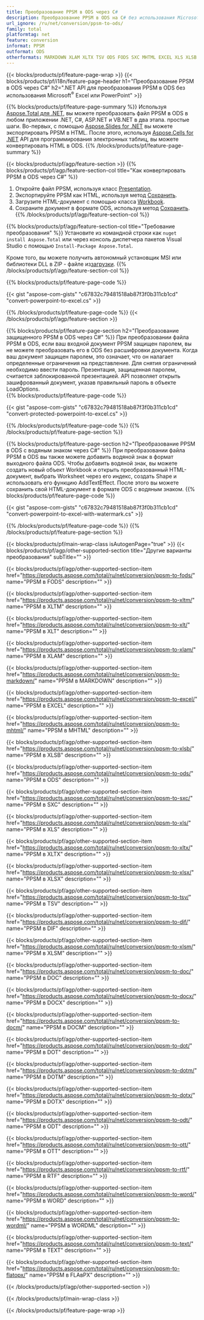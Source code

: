```yaml
---
title: Преобразование PPSM в ODS через C#
description: Преобразование PPSM в ODS на C# без использования Microsoft Excel или Powerpoint
url_ignore: /ru/net/conversion/ppsm-to-ods/
family: total
platformtag: net
feature: conversion
informat: PPSM
outformat: ODS
otherformats: MARKDOWN XLAM XLTX TSV ODS FODS SXC MHTML EXCEL XLS XLSB XLSX XLTM XLSM XLT DIF DOC DOCX DOCM DOT DOTM DOTX ODT OTT RTF WORD WORDML TEXT FLATOPX
---
```

{{< blocks/products/pf/feature-page-wrap >}}
{{< blocks/products/pf/i18n/feature-page-header h1="Преобразование PPSM в ODS через C#" h2=".NET API для преобразования PPSM в ODS без использования Microsoft<sup>&reg;</sup> Excel или PowerPoint" >}}

{{% blocks/products/pf/feature-page-summary %}}
Используя [Aspose.Total для .NET](https://products.aspose.com/total/net/), вы можете преобразовать файл PPSM в ODS в любом приложении .NET, C#, ASP.NET и VB.NET в два этапа. простые шаги. Во-первых, с помощью [Aspose.Slides for .NET](https://products.aspose.com/slides/net/) вы можете экспортировать PPSM в HTML. После этого, используя [Aspose.Cells for .NET](https://products.aspose.com/cells/net/) API для программирования электронных таблиц, вы можете конвертировать HTML в ODS.
{{% /blocks/products/pf/feature-page-summary  %}}

{{< blocks/products/pf/agp/feature-section >}}
{{% blocks/products/pf/agp/feature-section-col title="Как конвертировать PPSM в ODS через C#" %}}
1. Откройте файл PPSM, используя класс [Presentation](https://apireference.aspose.com/slides/net/aspose.slides/presentation).
2. Экспортируйте PPSM как HTML, используя метод [Сохранить](https://apireference.aspose.com/slides/net/aspose.slides.presentation/save/methods/5).
3. Загрузите HTML-документ с помощью класса [Workbook](https://apireference.aspose.com/cells/net/aspose.cells/workbook).
4. Сохраните документ в формате ODS, используя метод [Сохранить](https://apireference.aspose.com/cells/net/aspose.cells.workbook/save/methods/4).
{{% /blocks/products/pf/agp/feature-section-col %}}

{{% blocks/products/pf/agp/feature-section-col title="Требование преобразования" %}}
Установите из командной строки как ```nuget install Aspose.Total``` или через консоль диспетчера пакетов Visual Studio с помощью ```Install-Package Aspose.Total```.

Кроме того, вы можете получить автономный установщик MSI или библиотеки DLL в ZIP - файле из[загрузки](https://downloads.aspose.com/total/net).
{{% /blocks/products/pf/agp/feature-section-col %}}

{{% blocks/products/pf/feature-page-code %}}

{{< gist "aspose-com-gists" "c67832c79481518ab87f3f0b311cb1cd" "convert-powerpoint-to-excel.cs" >}}


{{% /blocks/products/pf/feature-page-code %}}
{{< /blocks/products/pf/agp/feature-section >}}

{{% blocks/products/pf/feature-page-section  h2="Преобразование защищенного PPSM в ODS через C#" %}}
При преобразовании файла PPSM в ODS, если ваш входной документ PPSM защищен паролем, вы не можете преобразовать его в ODS без расшифровки документа. Когда ваш документ защищен паролем, это означает, что он налагает определенные ограничения на представление. Для снятия ограничений необходимо ввести пароль. Презентация, защищенная паролем, считается заблокированной презентацией. API позволяет открыть зашифрованный документ, указав правильный пароль в объекте LoadOptions.  
{{% blocks/products/pf/feature-page-code %}}

{{< gist "aspose-com-gists" "c67832c79481518ab87f3f0b311cb1cd" "convert-protected-powerpoint-to-excel.cs" >}}

{{% /blocks/products/pf/feature-page-code  %}}
{{% /blocks/products/pf/feature-page-section %}}

{{% blocks/products/pf/feature-page-section  h2="Преобразование PPSM в ODS с водяным знаком через C#" %}}
При преобразовании файла PPSM в ODS вы также можете добавить водяной знак в формат выходного файла ODS. Чтобы добавить водяной знак, вы можете создать новый объект Workbook и открыть преобразованный HTML-документ, выбрать Worksheet через его индекс, создать Shape и использовать его функцию AddTextEffect. После этого вы можете сохранить свой HTML-документ в формате ODS с водяным знаком. 
{{% blocks/products/pf/feature-page-code %}}

{{< gist "aspose-com-gists" "c67832c79481518ab87f3f0b311cb1cd" "convert-powerpoint-to-excel-with-watermark.cs" >}}

{{% /blocks/products/pf/feature-page-code  %}}
{{% /blocks/products/pf/feature-page-section %}}

{{< blocks/products/pf/main-wrap-class isAutogenPage="true" >}}
{{< blocks/products/pf/agp/other-supported-section title="Другие варианты преобразования" subTitle="" >}}

{{< blocks/products/pf/agp/other-supported-section-item href="https://products.aspose.com/total/ru/net/conversion/ppsm-to-fods/" name="PPSM в FODS" description="" >}}

{{< blocks/products/pf/agp/other-supported-section-item href="https://products.aspose.com/total/ru/net/conversion/ppsm-to-xltm/" name="PPSM в XLTM" description="" >}}

{{< blocks/products/pf/agp/other-supported-section-item href="https://products.aspose.com/total/ru/net/conversion/ppsm-to-xlt/" name="PPSM в XLT" description="" >}}

{{< blocks/products/pf/agp/other-supported-section-item href="https://products.aspose.com/total/ru/net/conversion/ppsm-to-xlam/" name="PPSM в XLAM" description="" >}}

{{< blocks/products/pf/agp/other-supported-section-item href="https://products.aspose.com/total/ru/net/conversion/ppsm-to-markdown/" name="PPSM в MARKDOWN" description="" >}}

{{< blocks/products/pf/agp/other-supported-section-item href="https://products.aspose.com/total/ru/net/conversion/ppsm-to-excel/" name="PPSM в EXCEL" description="" >}}

{{< blocks/products/pf/agp/other-supported-section-item href="https://products.aspose.com/total/ru/net/conversion/ppsm-to-mhtml/" name="PPSM в MHTML" description="" >}}

{{< blocks/products/pf/agp/other-supported-section-item href="https://products.aspose.com/total/ru/net/conversion/ppsm-to-xlsb/" name="PPSM в XLSB" description="" >}}

{{< blocks/products/pf/agp/other-supported-section-item href="https://products.aspose.com/total/ru/net/conversion/ppsm-to-ods/" name="PPSM в ODS" description="" >}}

{{< blocks/products/pf/agp/other-supported-section-item href="https://products.aspose.com/total/ru/net/conversion/ppsm-to-sxc/" name="PPSM в SXC" description="" >}}

{{< blocks/products/pf/agp/other-supported-section-item href="https://products.aspose.com/total/ru/net/conversion/ppsm-to-xls/" name="PPSM в XLS" description="" >}}

{{< blocks/products/pf/agp/other-supported-section-item href="https://products.aspose.com/total/ru/net/conversion/ppsm-to-xltx/" name="PPSM в XLTX" description="" >}}

{{< blocks/products/pf/agp/other-supported-section-item href="https://products.aspose.com/total/ru/net/conversion/ppsm-to-xlsx/" name="PPSM в XLSX" description="" >}}

{{< blocks/products/pf/agp/other-supported-section-item href="https://products.aspose.com/total/ru/net/conversion/ppsm-to-tsv/" name="PPSM в TSV" description="" >}}

{{< blocks/products/pf/agp/other-supported-section-item href="https://products.aspose.com/total/ru/net/conversion/ppsm-to-dif/" name="PPSM в DIF" description="" >}}

{{< blocks/products/pf/agp/other-supported-section-item href="https://products.aspose.com/total/ru/net/conversion/ppsm-to-xlsm/" name="PPSM в XLSM" description="" >}}

{{< blocks/products/pf/agp/other-supported-section-item href="https://products.aspose.com/total/ru/net/conversion/ppsm-to-doc/" name="PPSM в DOC" description="" >}}

{{< blocks/products/pf/agp/other-supported-section-item href="https://products.aspose.com/total/ru/net/conversion/ppsm-to-docx/" name="PPSM в DOCX" description="" >}}

{{< blocks/products/pf/agp/other-supported-section-item href="https://products.aspose.com/total/ru/net/conversion/ppsm-to-docm/" name="PPSM в DOCM" description="" >}}

{{< blocks/products/pf/agp/other-supported-section-item href="https://products.aspose.com/total/ru/net/conversion/ppsm-to-dot/" name="PPSM в DOT" description="" >}}

{{< blocks/products/pf/agp/other-supported-section-item href="https://products.aspose.com/total/ru/net/conversion/ppsm-to-dotm/" name="PPSM в DOTM" description="" >}}

{{< blocks/products/pf/agp/other-supported-section-item href="https://products.aspose.com/total/ru/net/conversion/ppsm-to-dotx/" name="PPSM в DOTX" description="" >}}

{{< blocks/products/pf/agp/other-supported-section-item href="https://products.aspose.com/total/ru/net/conversion/ppsm-to-odt/" name="PPSM в ODT" description="" >}}

{{< blocks/products/pf/agp/other-supported-section-item href="https://products.aspose.com/total/ru/net/conversion/ppsm-to-ott/" name="PPSM в OTT" description="" >}}

{{< blocks/products/pf/agp/other-supported-section-item href="https://products.aspose.com/total/ru/net/conversion/ppsm-to-rtf/" name="PPSM в RTF" description="" >}}

{{< blocks/products/pf/agp/other-supported-section-item href="https://products.aspose.com/total/ru/net/conversion/ppsm-to-word/" name="PPSM в WORD" description="" >}}

{{< blocks/products/pf/agp/other-supported-section-item href="https://products.aspose.com/total/ru/net/conversion/ppsm-to-wordml/" name="PPSM в WORDML" description="" >}}

{{< blocks/products/pf/agp/other-supported-section-item href="https://products.aspose.com/total/ru/net/conversion/ppsm-to-text/" name="PPSM в TEXT" description="" >}}

{{< blocks/products/pf/agp/other-supported-section-item href="https://products.aspose.com/total/ru/net/conversion/ppsm-to-flatopx/" name="PPSM в FLAвPX" description="" >}}



{{< /blocks/products/pf/agp/other-supported-section >}}

{{< /blocks/products/pf/main-wrap-class >}}

{{< /blocks/products/pf/feature-page-wrap >}}